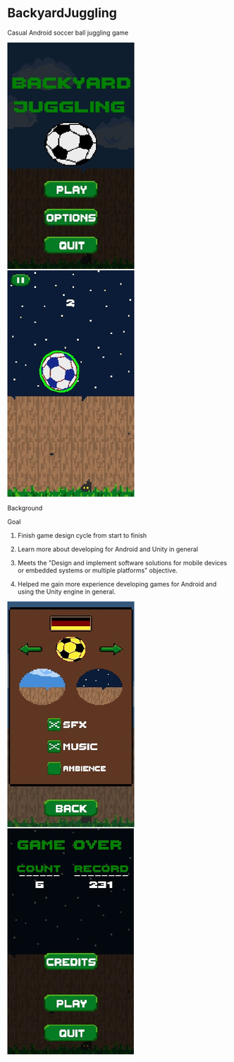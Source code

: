 # BackyardJuggling

Casual Android soccer ball juggling game

![Screenshot](/README/Screenshot_MainMenu.jpg)
![Screenshot](/README/Screenshot_InGame.jpg)

Background

Goal
1. Finish game design cycle from start to finish
2. Learn more about developing for Android and Unity in general

1. Meets the "Design and implement software solutions for mobile devices or embedded systems or multiple platforms" objective.
2. Helped me gain more experience developing games for Android and using the Unity engine in general.

![Screenshot](/README/Screenshot_OptionsMenu.jpg)
![Screenshot](/README/Screenshot_GameOver.jpg)
